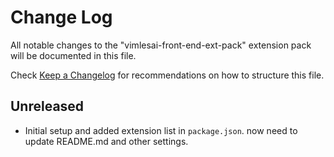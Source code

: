 # Change Log

All notable changes to the "vimlesai-front-end-ext-pack" extension pack will be documented in this file.

Check [Keep a Changelog](http://keepachangelog.com/) for recommendations on how to structure this file.

## Unreleased

- Initial setup and added extension list in `package.json`. now need to  update README.md and other settings.

